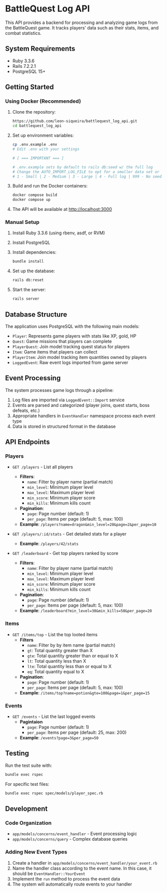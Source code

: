 # BattleQuest Log API

This API provides a backend for processing and analyzing game logs from the BattleQuest game. It tracks players' data such as their stats, items, and combat statistics.

## System Requirements

- Ruby 3.3.6
- Rails 7.2.2.1
- PostgreSQL 15+

## Getting Started

### Using Docker (Recommended)

1. Clone the repository:

   ```bash
   https://github.com/leon-siqueira/battlequest_log_api.git
   cd battlequest_log_api
   ```

2. Set up environment variables:

   ```bash
   cp .env.example .env
   # Edit .env with your settings

   # [ === IMPORTANT === ]

   # .env.example sets by default to rails db:seed w/ the full log
   # Change the AUTO_IMPORT_LOG_FILE to opt for a smaller data set or no seeding at all
   # 1 - Small | 2 - Medium | 3 - Large | 4 - Full log | 999 - No seeding
   ```

3. Build and run the Docker containers:

   ```bash
   docker compose build
   docker compose up
   ```

4. The API will be available at [http://localhost:3000](http://localhost:3000)

### Manual Setup

1. Install Ruby 3.3.6 (using rbenv, asdf, or RVM)
2. Install PostgreSQL
3. Install dependencies:

   ```bash
   bundle install
   ```

4. Set up the database:

   ```bash
   rails db:reset
   ```

5. Start the server:

   ```bash
   rails server
   ```

## Database Structure

The application uses PostgreSQL with the following main models:

- `Player`: Represents game players with stats like XP, gold, HP
- `Quest`: Game missions that players can complete
- `PlayerQuest`: Join model tracking quest status for players
- `Item`: Game items that players can collect
- `PlayerItem`: Join model tracking item quantities owned by players
- `LoggedEvent`: Raw event logs imported from game server

## Event Processing

The system processes game logs through a pipeline:

1. Log files are imported via `LoggedEvent::Import` service
2. Events are parsed and categorized (player joins, quest starts, boss defeats, etc.)
3. Appropriate handlers in `EventHandler` namespace process each event type
4. Data is stored in structured format in the database

## API Endpoints

### Players

- `GET /players` - List all players
  - **Filters**:
    - `name`: Filter by player name (partial match)
    - `min_level`: Minimum player level
    - `max_level`: Maximum player level
    - `min_score`: Minimum player score
    - `min_kills`: Minimum kills count
  - **Pagination**:
    - `page`: Page number (default: 1)
    - `per_page`: Items per page (default: 5, max: 100)
  - **Example**: `/players?name=dragon&min_level=20&page=2&per_page=10`

- `GET /players/:id/stats` - Get detailed stats for a player
  - **Example**: `/players/42/stats`

- `GET /leaderboard` - Get top players ranked by score
  - **Filters**:
    - `name`: Filter by player name (partial match)
    - `min_level`: Minimum player level
    - `max_level`: Maximum player level
    - `min_score`: Minimum player score
    - `min_kills`: Minimum kills count
  - **Pagination**:
    - `page`: Page number (default: 1)
    - `per_page`: Items per page (default: 5, max: 100)
  - **Example**: `/leaderboard?min_level=30&min_kills=50&per_page=20`

### Items

- `GET /items/top` - List the top looted items
  - **Filters**
    - `name`: Filter by by item name (partial match)
    - `gt`: Total quantity greater than X
    - `gte`: Total quantity greater than or equal to X
    - `lt`: Total quantity less than X
    - `lte`: Total quantity less than or equal to X
    - `eq`: Total quantity equal to X
  - **Pagination**:
    - `page`: Page number (default: 1)
    - `per_page`: Items per page (default: 5, max: 100)
  - **Example**: `/items/top?name=potion&gte=100&page=1&per_page=15`

### Events

- `GET /events` - List the last logged events
  - **Pagintaion**
    - `page`: Page number (default: 1)
    - `per_page`: Items per page (default: 25, max: 200)
  - **Example**: `/events?page=3&per_page=50`

## Testing

Run the test suite with:

```bash
bundle exec rspec
```

For specific test files:

```bash
bundle exec rspec spec/models/player_spec.rb
```

## Development

### Code Organization

- `app/models/concerns/event_handler` - Event processing logic
- `app/models/concerns/query` - Complex database queries

### Adding New Event Types

1. Create a handler in `app/models/concerns/event_handler/your_event.rb`
2. Name the handler class according to the event name. In this case, it should be `EventHandler::YourEvent`
3. Implement the `run` method to process the event data
4. The system will automatically route events to your handler
